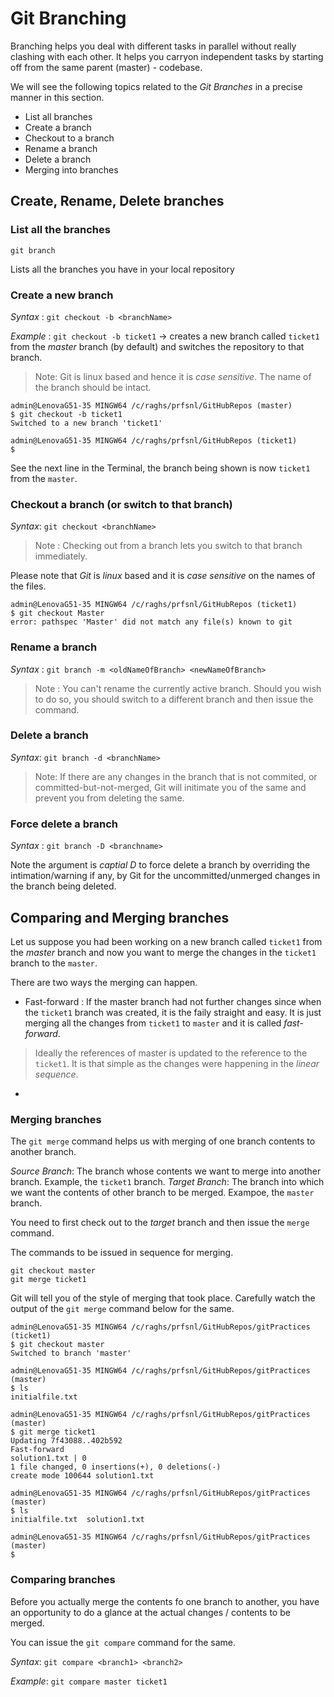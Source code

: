 # Git Branching

 Branching helps you deal with different tasks in parallel without really clashing with each other. 
 It helps you carryon independent tasks by starting off from the same parent (master) - codebase. 

 We will see the following topics related to the *Git Branches* in a precise manner in this section. 

 * List all branches
 * Create a branch
 * Checkout to a branch
 * Rename a branch
 * Delete a branch 
 * Merging into branches

## Create, Rename, Delete branches

### List all the branches

`git branch`

Lists all the branches you have in your local repository

### Create a new branch

*Syntax* : `git checkout -b <branchName>`

*Example* : `git checkout -b ticket1` &rarr; creates a new branch called `ticket1` from the *master* branch (by default) and switches the repository to that branch.

> Note: Git is linux based and hence it is *case sensitive*. The name of the branch should be intact. 

```
admin@LenovaG51-35 MINGW64 /c/raghs/prfsnl/GitHubRepos (master)
$ git checkout -b ticket1
Switched to a new branch 'ticket1'

admin@LenovaG51-35 MINGW64 /c/raghs/prfsnl/GitHubRepos (ticket1)
$ 
```

See the next line in the Terminal, the branch being shown is now `ticket1` from the `master`.

### Checkout a branch (or switch to that branch)

*Syntax*:  `git checkout <branchName>`

> Note : Checking out from a branch lets you switch to that branch immediately.

Please note that *Git* is *linux* based and it is *case sensitive* on the names of the files. 

```
admin@LenovaG51-35 MINGW64 /c/raghs/prfsnl/GitHubRepos (ticket1)
$ git checkout Master
error: pathspec 'Master' did not match any file(s) known to git
```

### Rename a branch

*Syntax* : `git branch -m <oldNameOfBranch> <newNameOfBranch>`

> Note : You can't rename the currently active branch. Should you wish to do so, you should switch to a different branch and then issue the command. 

### Delete a branch 

*Syntax*: `git branch -d <branchName>`

> Note: If there are any changes in the branch that is not commited, or committed-but-not-merged, Git will initimate you of the same and prevent you 
from deleting the same. 

### Force delete a branch 

*Syntax* : `git branch -D <branchname>`

Note the argument is *captial D* to force delete a branch by overriding the intimation/warning if any, by Git for the uncommitted/unmerged changes in the branch being
deleted. 

## Comparing and Merging branches

 Let us suppose you had been working on a new branch called `ticket1` from the *master* branch and now you want to merge the changes in the `ticket1` branch to the `master`.

 There are two ways the merging can happen.

 * Fast-forward : If the master branch had not further changes since when the `ticket1` branch was created, it is the faily straight and easy. It is just merging all the changes from `ticket1` to `master` and it is called *fast-forward*.
 > Ideally the references of master is updated to the reference to the `ticket1`. It is that simple as the changes were happening in the *linear sequence*.
 *

### Merging branches
  
 The `git merge` command helps us with merging of one branch contents to another branch. 

 *Source Branch*: The branch whose contents we want to merge into another branch. Example, the `ticket1` branch. 
 *Target Branch*: The branch into which we want the contents of other branch to be merged. Exampoe, the `master` branch.

  You need to first check out to the *target* branch and then issue the `merge` command. 

  The commands to be issued in sequence for merging. 

  ```
  git checkout master
  git merge ticket1
  ```

  Git will tell you of the style of merging that took place. Carefully watch the output of the `git merge` command below for the same.

  ```
  admin@LenovaG51-35 MINGW64 /c/raghs/prfsnl/GitHubRepos/gitPractices (ticket1)
  $ git checkout master
  Switched to branch 'master'

  admin@LenovaG51-35 MINGW64 /c/raghs/prfsnl/GitHubRepos/gitPractices (master)
  $ ls
  initialfile.txt

  admin@LenovaG51-35 MINGW64 /c/raghs/prfsnl/GitHubRepos/gitPractices (master)
  $ git merge ticket1
  Updating 7f43088..402b592
  Fast-forward
  solution1.txt | 0
  1 file changed, 0 insertions(+), 0 deletions(-)
  create mode 100644 solution1.txt

  admin@LenovaG51-35 MINGW64 /c/raghs/prfsnl/GitHubRepos/gitPractices (master)
  $ ls
  initialfile.txt  solution1.txt

  admin@LenovaG51-35 MINGW64 /c/raghs/prfsnl/GitHubRepos/gitPractices (master)
  $
  ```
  
### Comparing branches

 Before you actually merge the contents fo one branch to another, you have an opportunity to do a glance at the actual changes / contents to be merged. 

 You can issue the `git compare` command for the same.

 *Syntax*: `git compare <branch1> <branch2>`

 *Example*: `git compare master ticket1`


